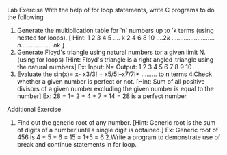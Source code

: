 Lab Exercise
With the help of for loop statements, write C programs to do the following
1. Generate the multiplication table for 'n' numbers up to 'k terms (using nested for
loops).
[ Hint: 1 2 3 4 5 ….	k 
2 4 6 8 10 ….2*k 
..………………..… n……………… n*k ] 
2. Generate Floyd's triangle using natural numbers tor a given limit N. (using for
loops) [Hint: Floyd's triangle is a right angled-triangle using the natural numbers]
Ex: Input: N=
Output:
1
2 3
4 5 6
7 8 9 10
3. Evaluate the sin(x)= x- x3/3! + x5/5!–x7/7!+ ……… to n terms
4.Check whether a given number is perfect or not. 
[Hint: Sum of all positive divisors of a given number excluding the given number is equal to the number] Ex: 28 = 1+ 2 + 4 + 7 + 14 = 28 is a perfect number

Additional Exercise 
1. Find out the generic root of any number. 
[Hint: Generic root is the sum of digits of a number until a single digit is obtained.] Ex: Generic root of 456 is 4 + 5 + 6 = 15 = 1+5 = 6
2.Write a program to demonstrate use of break and continue statements in for loop. 